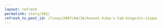 ```yaml
---
layout: refresh
permalink: story/361/
refresh_to_post_id: /linux/2007/04/26/konzol-hiba-s-tab-kiegszts-csipogs-kikapcsolsa
---
```

